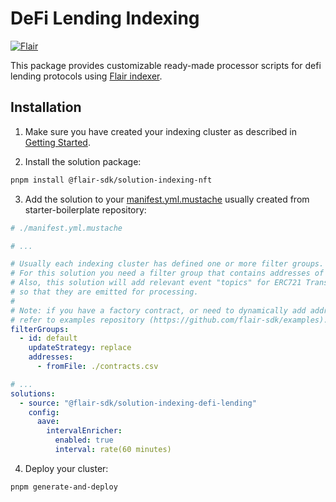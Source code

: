 # DeFi Lending Indexing

[![Flair](https://img.shields.io/badge/Powered%20by-Flair-ff69b4)](https://flair.dev)

This package provides customizable ready-made processor scripts for defi lending protocols using [Flair indexer](https://docs.flair.dev).

## Installation

1. Make sure you have created your indexing cluster as described in [Getting Started](https://docs.flair.dev/#getting-started).

2. Install the solution package:

```bash
pnpm install @flair-sdk/solution-indexing-nft
```

3. Add the solution to your [manifest.yml.mustache](https://github.com/flair-sdk/starter-boilerplate/blob/main/manifest.yml.mustache) usually created from starter-boilerplate repository:

```yml
# ./manifest.yml.mustache

# ...

# Usually each indexing cluster has defined one or more filter groups.
# For this solution you need a filter group that contains addresses of ERC721 contracts.
# Also, this solution will add relevant event "topics" for ERC721 Transfer and Approval events
# so that they are emitted for processing.
#
# Note: if you have a factory contract, or need to dynamically add addresses it is possible,
# refer to examples repository (https://github.com/flair-sdk/examples).
filterGroups:
  - id: default
    updateStrategy: replace
    addresses:
      - fromFile: ./contracts.csv

# ...
solutions:
  - source: "@flair-sdk/solution-indexing-defi-lending"
    config:
      aave:
        intervalEnricher:
          enabled: true
          interval: rate(60 minutes)
```

4. Deploy your cluster:

```sh
pnpm generate-and-deploy
```
